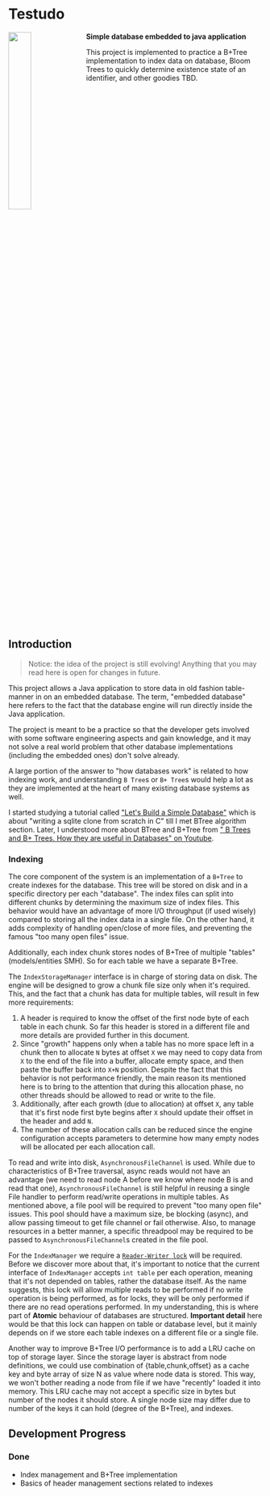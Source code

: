 # Testudo

<p>
  <img width="30%" src="https://github.com/sepgh/testudo/blob/main/.docs/assets/Testudo.png" align="left" />
  
**Simple database embedded to java application**

This project is implemented to practice a B+Tree implementation to index data on database, Bloom Trees to quickly determine existence state of an identifier, and other goodies TBD.

<br clear="left"/>
</p>


## Introduction

>   Notice: the idea of the project is still evolving! Anything that you may read here is open for changes in future.

This project allows a Java application to store data in old fashion table-manner in on an embedded database.
The term, "embedded database" here refers to the fact that the database engine will run directly inside the Java application.

The project is meant to be a practice so that the developer gets involved with some software engineering aspects and gain knowledge, and it may not solve a real world problem that other database implementations (including the embedded ones) don't solve already.

A large portion of the answer to "how databases work" is related to how indexing work, and understanding `B Tree`s or `B+ Tree`s would help a lot as they are implemented at the heart of many existing database systems as well.

I started studying a tutorial called ["Let's Build a Simple Database"](https://cstack.github.io/db_tutorial/) which is about "writing a sqlite clone from scratch in C" till I met BTree algorithm section.
Later, I understood more about BTree and B+Tree from [" B Trees and B+ Trees. How they are useful in Databases" on Youtube](https://www.youtube.com/watch?v=aZjYr87r1b8).

### Indexing

The core component of the system is an implementation of a `B+Tree` to create indexes for the database.
This tree will be stored on disk and in a specific directory per each "database".
The index files can split into different chunks by determining the maximum size of index files. 
This behavior would have an advantage of more I/O throughput (if used wisely) compared to storing all the index data in a single file.
On the other hand, it adds complexity of handling open/close of more files, and preventing the famous "too many open files" issue.

Additionally, each index chunk stores nodes of B+Tree of multiple "tables" (models/entities SMH). So for each table we have a separate B+Tree.

The `IndexStorageManager` interface is in charge of storing data on disk. The engine will be designed to grow a chunk file size only when it's required. This, and the fact that a chunk has data for multiple tables, will result in few more requirements:

1. A header is required to know the offset of the first node byte of each table in each chunk. So far this header is stored in a different file and more details are provided further in this document.
2. Since "growth" happens only when a table has no more space left in a chunk then to allocate `N` bytes at offset `X` we may need to copy data from `X` to the end of the file into a buffer, allocate empty space, and then paste the buffer back into `X+N` position. 
   Despite the fact that this behavior is not performance friendly, the main reason its mentioned here is to bring to the attention that during this allocation phase, no other threads should be allowed to read or write to the file.
3. Additionally, after each growth (due to allocation) at offset `X`, any table that it's first node first byte begins after `X` should update their offset in the header and add `N`.
4. The number of these allocation calls can be reduced since the engine configuration accepts parameters to determine how many empty nodes will be allocated per each allocation call.

To read and write into disk, `AsynchronousFileChannel` is used. While due to characteristics of B+Tree traversal, async reads would not have an advantage (we need to read node A before we know where node B is and read that one), `AsynchronousFileChannel` is still helpful in reusing a single File handler to perform read/write operations in multiple tables.
As mentioned above, a file pool will be required to prevent "too many open file" issues. This pool should have a maximum size, be blocking (async), and allow passing timeout to get file channel or fail otherwise.
Also, to manage resources in a better manner, a specific threadpool may be required to be passed to `AsynchronousFileChannel`s created in the file pool.

For the `IndexManager` we require a [`Reader-Writer lock`](https://en.wikipedia.org/wiki/Readers%E2%80%93writer_lock) will be required.
Before we discover more about that, it's important to notice that the current interface of `IndexManager` accepts `int table` per each operation, meaning that it's not depended on tables, rather the database itself.
As the name suggests, this lock will allow multiple reads to be performed if no write operation is being performed, as for locks, they will be only performed if there are no read operations performed. In my understanding, this is where part of **Atomic** behaviour of databases are structured.
**Important detail** here would be that this lock can happen on table or database level, but it mainly depends on if we store each table indexes on a different file or a single file. 

Another way to improve B+Tree I/O performance is to add a LRU cache on top of storage layer. Since the storage layer is abstract from node definitions, we could use combination of {table,chunk,offset} as a cache key and byte array of size N as value where node data is stored.
This way, we won't bother reading a node from file if we have "recently" loaded it into memory. This LRU cache may not accept a specific size in bytes but number of the nodes it should store. A single node size may differ due to number of the keys it can hold (degree of the B+Tree), and indexes.


## Development Progress


### Done

- Index management and B+Tree implementation
- Basics of header management sections related to indexes
